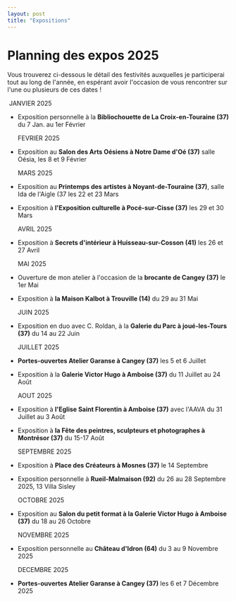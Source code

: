 ```yaml
---
layout: post
title: "Expositions"
---
```

# Planning des expos 2025

 Vous trouverez ci-dessous le détail des festivités auxquelles je participerai tout au long de l'année, en espérant avoir l'occasion de vous rencontrer sur l'une ou plusieurs de ces dates !



​	   JANVIER 2025

- Exposition personnelle à la **Bibliochouette de La Croix-en-Touraine (37)**  du 7 Jan. au 1er Février 

  

  FEVRIER 2025

- Exposition au **Salon des Arts Oésiens à Notre Dame d'Oé (37)** salle Oésia, les 8 et 9 Février 

  

  MARS 2025

- Exposition au **Printemps des artistes à Noyant-de-Touraine (37)**, salle Ida de l'Aigle (37 les 22 et 23 Mars 

- Exposition à  **l'Exposition culturelle à Pocé-sur-Cisse  (37)** les 29 et 30 Mars 

  

  AVRIL 2025

- Exposition à **Secrets d'intérieur à Huisseau-sur-Cosson (41)** les 26 et 27 Avril 

  

  MAI 2025

- Ouverture de mon atelier à l'occasion de la **brocante de Cangey (37)** le 1er Mai 

- Exposition à **la Maison Kalbot à Trouville (14)** du 29 au 31 Mai 

  

  JUIN 2025

- Exposition en duo avec C. Roldan, à la **Galerie du Parc à joué-les-Tours (37)** du 14 au 22 Juin 

  

  JUILLET 2025

- **Portes-ouvertes Atelier Garanse à Cangey (37)** les 5 et 6 Juillet 

- Exposition à la **Galerie Victor Hugo à Amboise (37)** du 11 Juillet au 24 Août 

  

  AOUT 2025

- Exposition à **l'Eglise Saint Florentin à Amboise (37)** avec l'AAVA du 31 Juillet au 3 Août 

- Exposition à **la Fête des peintres, sculpteurs et photographes à Montrésor (37)**  du 15-17 Août 

  

  SEPTEMBRE 2025

- Exposition à **Place des Créateurs à Mosnes (37)**  le 14 Septembre 

- Exposition personnelle à **Rueil-Malmaison (92)** du 26 au 28 Septembre 2025, 13 Villa Sisley

  

  OCTOBRE 2025

- Exposition au **Salon du petit format à la Galerie Victor Hugo à Amboise (37)** du 18 au 26 Octobre 

  

  NOVEMBRE 2025

- Exposition personnelle au **Château d'Idron (64)** du 3 au 9 Novembre 2025

  

  DECEMBRE 2025

- **Portes-ouvertes Atelier Garanse à Cangey (37)**  les 6 et 7 Décembre 2025

  

  

  

  